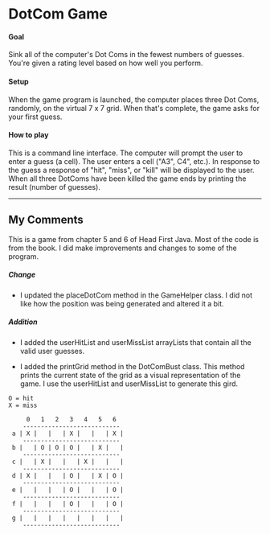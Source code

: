 DotCom Game
===

#### Goal ####

Sink all of the computer's Dot Coms in the fewest numbers of guesses.  You're given a rating level based on how well you perform.

#### Setup ####

When the game program is launched, the computer places three Dot Coms, randomly, on the virtual 7 x 7 grid.  When that's complete, the game asks for your first guess.

#### How to play ####

This is a command line interface.  The computer will prompt the user to enter a guess (a cell).  The user enters a cell ("A3", C4", etc.).  In response to the guess a response of "hit", "miss", or "kill" will be displayed to the user.  When all three DotComs have been killed the game ends by printing the result (number of guesses).

- - -

My Comments
---

This is a game from chapter 5 and 6 of Head First Java.  Most of the code is from the book.  I did make improvements and changes to some of the program.

##### Change #####

* I updated the placeDotCom method in the GameHelper class.  I did not like how the position was being generated and altered it a bit.

##### Addition #####

* I added the userHitList and userMissList arrayLists that contain all the valid user guesses.

* I added the printGrid method in the DotComBust class.  This method prints the current state of the grid as a visual representation of the game.  I use the userHitList and userMissList to generate this gird.

<!-- language: java -->

    O = hit
    X = miss
    
         0   1   2   3   4   5   6 
        ---------------------------
     a | X |   |   | X |   |   | X |
        ---------------------------
     b |   | O | O | O |   | X |   |
        ---------------------------
     c |   | X |   |   | X |   |   |
        ---------------------------
     d | X |   |   | O |   | X | O |
        ---------------------------
     e |   |   |   | O |   |   | O |
        ---------------------------
     f |   |   |   | O |   |   | O |
        ---------------------------
     g |   |   |   |   |   |   |   |
        ---------------------------
